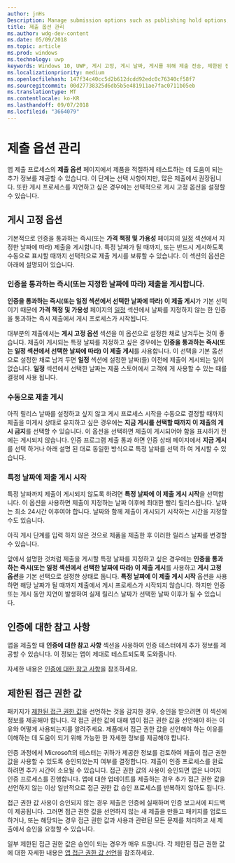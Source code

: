 ```yaml
---
author: jnHs
Description: Manage submission options such as publishing hold options, notes for certification, and more.
title: 제출 옵션 관리
ms.author: wdg-dev-content
ms.date: 05/09/2018
ms.topic: article
ms.prod: windows
ms.technology: uwp
keywords: Windows 10, UWP, 게시 고정, 게시 날짜, 게시를 위해 제출 전송, 제한된 접근 권한 값 승인
ms.localizationpriority: medium
ms.openlocfilehash: 147f34c40cc5d2b612dcdd92edc0c76340cf58f7
ms.sourcegitcommit: 00d27738325d6db5b5e481911ae7fac0711b05eb
ms.translationtype: MT
ms.contentlocale: ko-KR
ms.lasthandoff: 09/07/2018
ms.locfileid: "3664079"
---
```

# <a name="manage-submission-options"></a>제출 옵션 관리

앱 제출 프로세스의 **제출 옵션** 페이지에서 제품을 적절하게 테스트하는 데 도움이 되는 추가 정보를 제공할 수 있습니다. 이 단계는 선택 사항이지만, 많은 제출에서 권장됩니다. 또한 게시 프로세스를 지연하고 싶은 경우에는 선택적으로 게시 고정 옵션을 설정할 수 있습니다.


## <a name="publishing-hold-options"></a>게시 고정 옵션

기본적으로 인증을 통과하는 즉시(또는 **가격 책정 및 가용성** 페이지의  [일정](configure-precise-release-scheduling.md) 섹션에서 지정한 날짜에 따라) 제출을 게시합니다. 특정 날짜가 될 때까지, 또는 반드시 게시하도록 수동으로 표시할 때까지 선택적으로 제출 게시를 보류할 수 있습니다. 이 섹션의 옵션은 아래에 설명되어 있습니다. 


### <a name="publish-your-submission-as-soon-as-it-passes-certification-or-per-dates-you-specify"></a>인증을 통과하는 즉시(또는 지정한 날짜에 따라) 제출을 게시합니다.

**인증을 통과하는 즉시(또는 일정 섹션에서 선택한 날짜에 따라) 이 제출 게시**가 기본 선택이기 때문에 **가격 책정 및 가용성** 페이지의 [일정](configure-precise-release-scheduling.md) 섹션에서 날짜를 지정하지 않는 한 인증을 통과하는 즉시 제출에서 게시 프로세스가 시작됩니다.   

대부분의 제출에서는 **게시 고정 옵션** 섹션을 이 옵션으로 설정한 채로 남겨두는 것이 좋습니다. 제출이 게시되는 특정 날짜를 지정하고 싶은 경우에는 **인증을 통과하는 즉시(또는 일정 섹션에서 선택한 날짜에 따라) 이 제출 게시**를 사용합니다. 이 선택을 기본 옵션으로 설정한 채로 남겨 두면 **일정** 섹션에 설정한 날짜(들) 이전에 제출이 게시되는 일이 없습니다. **일정** 섹션에서 선택한 날짜는 제품 스토어에서 고객에 게 사용할 수 있는 때를 결정에 사용 됩니다.


### <a name="publish-your-submission-manually"></a>수동으로 제출 게시

아직 릴리스 날짜를 설정하고 싶지 않고 게시 프로세스 시작을 수동으로 결정할 때까지 제출을 미게시 상태로 유지하고 싶은 경우에는 **지금 게시를 선택할 때까지 이 제출의 게시 금지**를 선택할 수 있습니다. 이 옵션을 선택하면 제출이 게시되어야 함을 표시하기 전에는 게시되지 않습니다. 인증 프로그램 제출 통과 하면 인증 상태 페이지에서 **지금 게시** 를 선택 하거나 아래 설명 된 대로 동일한 방식으로 특정 날짜를 선택 하 여 게시할 수 있습니다.


### <a name="start-publishing-your-submission-on-a-certain-date"></a>특정 날짜에 제출 게시 시작

특정 날짜까지 제출이 게시되지 않도록 하려면 **특정 날짜에 이 제출 게시 시작**을 선택합니다. 이 옵션을 사용하면 제출이 지정하는 날짜 이후에 최대한 빨리 릴리스됩니다. 날짜는 최소 24시간 이후여야 합니다. 날짜와 함께 제출이 게시되기 시작하는 시간을 지정할 수도 있습니다. 

아직 게시 단계를 입력 하지 않은 것으로 제품을 제출한 후 이러한 릴리스 날짜를 변경할 수 있습니다. 
 
앞에서 설명한 것처럼 제출을 게시할 특정 날짜를 지정하고 싶은 경우에는 **인증을 통과하는 즉시(또는 일정 섹션에서 선택한 날짜에 따라) 이 제출 게시**를 사용하고 **게시 고정 옵션**을 기본 선택으로 설정한 상태로 둡니다. **특정 날짜에 이 제출 게시 시작** 옵션을 사용하면 해당 날짜가 될 때까지 제출에서 게시 프로세스가 시작되지 않습니다. 하지만 인증 또는 게시 동안 지연이 발생하여 실제 릴리스 날짜가 선택한 날짜 이후가 될 수 있습니다. 


## <a name="notes-for-certification"></a>인증에 대한 참고 사항

앱을 제출할 때 **인증에 대한 참고 사항** 섹션을 사용하여 인증 테스터에게 추가 정보를 제공할 수 있습니다. 이 정보는 앱이 제대로 테스트되도록 도와줍니다. 

자세한 내용은 [인증에 대한 참고 사항](notes-for-certification.md)을 참조하세요.


## <a name="restricted-capabilities"></a>제한된 접근 권한 값

패키지가 [제한된 접근 권한 값](../packaging/app-capability-declarations.md#restricted-capabilities)을 선언하는 것을 감지한 경우, 승인을 받으려면 이 섹션에 정보를 제공해야 합니다. 각 접근 권한 값에 대해 앱이 접근 권한 값을 선언해야 하는 이유와 어떻게 사용되는지를 알려주세요. 제품에서 접근 권한 값을 선언해야 하는 이유를 이해하는 데 도움이 되기 위해 가능한 한 자세한 정보를 제공해야 합니다. 

인증 과정에서 Microsoft의 테스터는 귀하가 제공한 정보를 검토하여 제출이 접근 권한 값을 사용할 수 있도록 승인되었는지 여부를 결정합니다. 제출이 인증 프로세스를 완료하려면 추가 시간이 소요될 수 있습니다. 접근 권한 값의 사용이 승인되면 앱은 나머지 인증 프로세스를 진행합니다. 앱에 대한 업데이트를 제출하는 경우 추가 접근 권한 값을 선언하지 않는 이상 일반적으로 접근 권한 값 승인 프로세스를 반복하지 않아도 됩니다. 

접근 권한 값 사용이 승인되지 않는 경우 제출은 인증에 실패하며 인증 보고서에 피드백이 제공됩니다. 그러면 접근 권한 값을 선언하지 않는 새 제출을 만들고 패키지를 업로드하거나, 또는 해당되는 경우 접근 권한 값과 사용과 관련된 모든 문제를 처리하고 새 제출에서 승인을 요청할 수 있습니다.

일부 제한된 접근 권한 값은 승인이 되는 경우가 매우 드뭅니다. 각 제한된 접근 권한 값에 대한 자세한 내용은 [앱 접근 권한 값 선언](../packaging/app-capability-declarations.md#restricted-capabilities)을 참조하세요.

